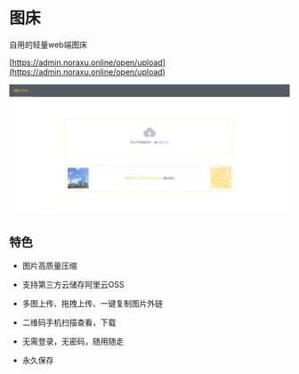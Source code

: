 # 图床

自用的轻量web端图床

[https://admin.noraxu.online/open/upload](https://admin.noraxu.online/open/upload)

![](./微信截图_20230118163527.png)

## 特色

- 图片高质量压缩

- 支持第三方云储存阿里云OSS

- 多图上传、拖拽上传、一键复制图片外链

- 二维码手机扫描查看，下载

- 无需登录，无密码，随用随走

- 永久保存



